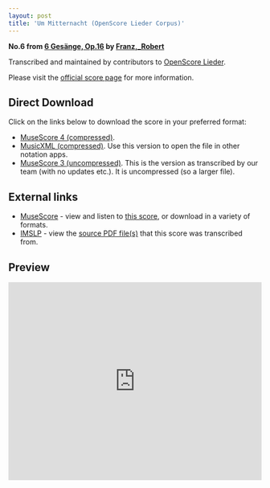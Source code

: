 ```yaml
---
layout: post
title: 'Um Mitternacht (OpenScore Lieder Corpus)'
---
```


__No.6 from [6 Gesänge, Op.16](https://fourscoreandmore.org/openscore/lieder/Franz%2C_Robert/6_Ges%C3%A4nge%2C_Op.16/) by [Franz,_Robert](https://fourscoreandmore.org/openscore/lieder/Franz%2C_Robert)__

Transcribed and maintained by contributors to [OpenScore Lieder].

Please visit the [official score page] for more information.

[official score page]: https://musescore.com/openscore-lieder-corpus/scores/6801790
[OpenScore Lieder]: https://musescore.com/openscore-lieder-corpus

## Direct Download

Click on the links below to download the score in your preferred format:
- [MuseScore 4 (compressed)](https://fourscoreandmore.org/openscore/lieder/Franz%2C_Robert/6_Ges%C3%A4nge%2C_Op.16/6_Um_Mitternacht.mscz).
- [MusicXML (compressed)](https://fourscoreandmore.org/openscore/lieder/Franz%2C_Robert/6_Ges%C3%A4nge%2C_Op.16/6_Um_Mitternacht.mxl). Use this version to open the file in other notation apps.
- [MuseScore 3 (uncompressed)](https://raw.githubusercontent.com/OpenScore/Lieder/refs/heads/main/scores/Franz%2C_Robert/6_Ges%C3%A4nge%2C_Op.16/6_Um_Mitternacht/lc6801790.mscx). This is the version as transcribed by our team (with no updates etc.). It is uncompressed (so a larger file).

## External links

- [MuseScore] - view and listen to [this score][MuseScore], or download in a variety of formats.
- [IMSLP] - view the [source PDF file(s)][IMSLP] that this score was transcribed from.

[MuseScore]: https://musescore.com/score/6801790
[IMSLP]: https://imslp.org/wiki/Special:ReverseLookup/97638

## Preview

<iframe width="100%" height="394" src="https://musescore.com/openscore-lieder-corpus/scores/6801790/embed" frameborder="0" allowfullscreen allow="autoplay; fullscreen"></iframe>

